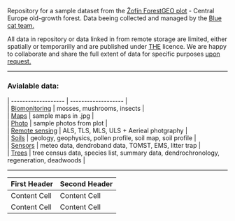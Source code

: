 
Repository for a sample dataset from the [Žofín ForestGEO plot](https://forestgeo.si.edu/sites/europe/zofin) - Central Europe old-growth forest. Data beeing collected and managed by the [Blue cat team.](https://naturalforests.cz/)  

All data in repository or data linked in from remote storage are limited, either spatially or temporarilly and are published under [THE]() licence. We are happy to collaborate and share the full extent of data for specific purposes [upon request.](https://github.com/VUKOZ-OEL/bluecat-data-pool/blob/main/contacts/readme.md)  

********  

### **Avialable data:**   


| ------------------- | ------------------- |       
| [Biomonitoring]() | mosses, mushrooms, insects |     
| [Maps]() | sample maps in .jpg |            
| [Photo]() | sample photos from plot |         
| [Remote sensing](https://github.com/VUKOZ-OEL/bluecat-data-pool/blob/main/REMOTE_SENSING/readme.md)  | ALS, TLS, MLS, ULS + Aerieal photgraphy |      
| [Soils]()  | geology, geophysics, pollen profile, soil map, soil profile |   
| [Sensors]()  | meteo data, dendroband data, TOMST, EMS, litter trap |   
| [Trees]()  | tree census data, species list, summary data, dendrochronology, regeneration, deadwoods |    

********  

     


| First Header  | Second Header |
| ------------- | ------------- |
| Content Cell  | Content Cell  |
| Content Cell  | Content Cell  |
